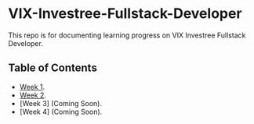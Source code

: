 # VIX-Investree-Fullstack-Developer
This repo is for documenting learning progress on VIX Investree Fullstack Developer.

## Table of Contents
- [Week 1](https://github.com/virgiawankusuma/VIX-Investree-Fullstack-Developer/tree/week-1/).  
- [Week 2](https://github.com/virgiawankusuma/VIX-Investree-Fullstack-Developer/tree/week-2/).  
- [Week 3] (Coming Soon).  
- [Week 4] (Coming Soon).  
